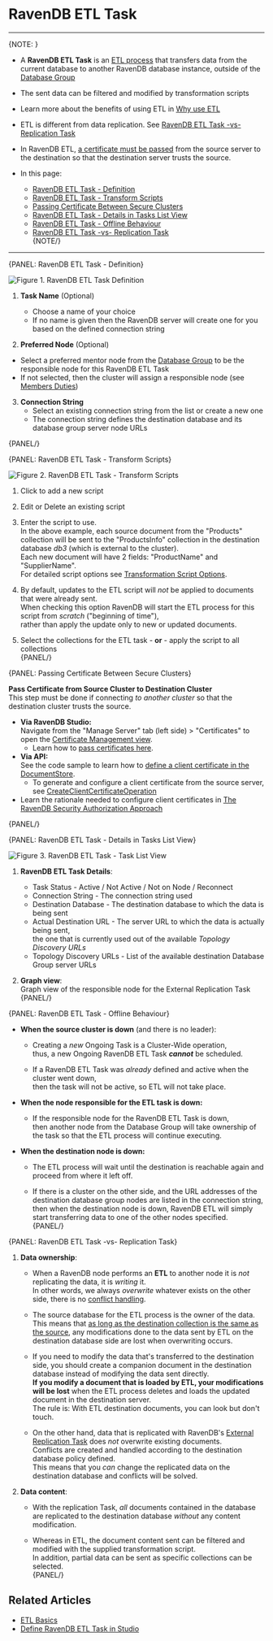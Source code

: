 ﻿# RavenDB ETL Task
---

{NOTE: }

* A **RavenDB ETL Task** is an [ETL process](../../../../server/ongoing-tasks/etl/basics#basics) 
  that transfers data from the current database to another RavenDB database instance, 
  outside of the [Database Group](../../../../studio/database/settings/manage-database-group)  

* The sent data can be filtered and modified by transformation scripts  

* Learn more about the benefits of using ETL in [Why use ETL](../../../../server/ongoing-tasks/etl/basics#why-use-etl)  

* ETL is different from data replication. See [RavenDB ETL Task -vs- Replication Task](../../../../studio/database/tasks/ongoing-tasks/ravendb-etl-task#ravendb-etl-task--vs--replication-task)  

* In RavenDB ETL, [a certificate must be passed](../../../../studio/database/tasks/ongoing-tasks/ravendb-etl-task#passing-certificate-between-secure-clusters) 
  from the source server to the destination so that the destination server trusts the source.  

* In this page:  
  * [RavenDB ETL Task - Definition](../../../../studio/database/tasks/ongoing-tasks/ravendb-etl-task#ravendb-etl-task---definition)  
  * [RavenDB ETL Task - Transform Scripts](../../../../studio/database/tasks/ongoing-tasks/ravendb-etl-task#ravendb-etl-task---transform-scripts)  
  * [Passing Certificate Between Secure Clusters](../../../../studio/database/tasks/ongoing-tasks/ravendb-etl-task#passing-certificate-between-secure-clusters)  
  * [RavenDB ETL Task - Details in Tasks List View](../../../../studio/database/tasks/ongoing-tasks/ravendb-etl-task#ravendb-etl-task---details-in-tasks-list-view)  
  * [RavenDB ETL Task - Offline Behaviour](../../../../studio/database/tasks/ongoing-tasks/ravendb-etl-task#ravendb-etl-task---offline-behaviour)  
  * [RavenDB ETL Task -vs- Replication Task](../../../../studio/database/tasks/ongoing-tasks/ravendb-etl-task#ravendb-etl-task--vs--replication-task)  
{NOTE/}

---

{PANEL: RavenDB ETL Task - Definition}

![Figure 1. RavenDB ETL Task Definition](images/ravendb-etl-task-1.png "Create New RavenDB ETL Task")

1. **Task Name** (Optional)  
   * Choose a name of your choice  
   * If no name is given then the RavenDB server will create one for you based on the defined connection string  

2. **Preferred Node** (Optional)  
  * Select a preferred mentor node from the [Database Group](../../../../studio/database/settings/manage-database-group) to be the responsible node for this RavenDB ETL Task  
  * If not selected, then the cluster will assign a responsible node (see [Members Duties](../../../../studio/database/settings/manage-database-group#database-group-topology---members-duties))  

3. **Connection String**  
   * Select an existing connection string from the list or create a new one  
   * The connection string defines the destination database and its database group server node URLs  

{PANEL/}

{PANEL: RavenDB ETL Task - Transform Scripts}

![Figure 2. RavenDB ETL Task - Transform Scripts](images/ravendb-etl-task-2.png "RavenDB ETL Task - Transform Scripts")

1. Click to add a new script  

2. Edit or Delete an existing script  

3. Enter the script to use.  
   In the above example, each source document from the "Products" collection will be sent to the "ProductsInfo" collection in the destination database *db3* 
   (which is external to the cluster).  
   Each new document will have 2 fields: "ProductName" and "SupplierName".  
   For detailed script options see [Transformation Script Options](../../../../server/ongoing-tasks/etl/raven#transformation-script-options).  

4. By default, updates to the ETL script will _not_ be applied to documents that were already sent.  
   When checking this option RavenDB will start the ETL process for this script from _scratch_ ("beginning of time"),  
   rather than apply the update only to new or updated documents.  

5. Select the collections for the ETL task - **or** - apply the script to all collections  
{PANEL/}

{PANEL: Passing Certificate Between Secure Clusters}

**Pass Certificate from Source Cluster to Destination Cluster**  
  This step must be done if connecting *to another cluster* so that the destination cluster trusts the source.  

  * **Via RavenDB Studio:**  
  Navigate from the "Manage Server" tab (left side) > "Certificates" to open the [Certificate Management view](../../../../server/security/authentication/certificate-management#studio-certificates-management-view).  
     - Learn how to [pass certificates here](../../../../server/security/authentication/certificate-management#enabling-communication-between-servers:-importing-and-exporting-certificates).  
  * **Via API:**  
  See the code sample to learn how to [define a client certificate in the DocumentStore](../../../../client-api/creating-document-store).  
     - To generate and configure a client certificate from the source server, see [CreateClientCertificateOperation](../../../../client-api/operations/server-wide/certificates/create-client-certificate)
* Learn the rationale needed to configure client certificates in [The RavenDB Security Authorization Approach](../../../../server/security/authentication/certificate-management#the-ravendb-security-authorization-approach)


{PANEL/}

{PANEL: RavenDB ETL Task - Details in Tasks List View}

![Figure 3. RavenDB ETL Task - Task List View](images/ravendb-etl-task-3.png "Tasks List View Details")

1. **RavenDB ETL Task Details**:
   *  Task Status - Active / Not Active / Not on Node / Reconnect  
   *  Connection String - The connection string used  
   *  Destination Database - The destination database to which the data is being sent  
   *  Actual Destination URL - The server URL to which the data is actually being sent,  
      the one that is currently used out of the available _Topology Discovery URLs_  
   *  Topology Discovery URLs - List of the available destination Database Group server URLs  

2. **Graph view**:  
   Graph view of the responsible node for the External Replication Task  
{PANEL/}

{PANEL: RavenDB ETL Task - Offline Behaviour}

* **When the source cluster is down** (and there is no leader):  

  * Creating a _new_ Ongoing Task is a Cluster-Wide operation,  
    thus, a new Ongoing RavenDB ETL Task ***cannot*** be scheduled.  

  * If a RavenDB ETL Task was _already_ defined and active when the cluster went down,  
    then the task will not be active, so ETL will not take place.  

* **When the node responsible for the ETL task is down:**  

  * If the responsible node for the RavenDB ETL Task is down,  
    then another node from the Database Group will take ownership of the task so that the ETL process will continue executing.  

* **When the destination node is down:**  

  * The ETL process will wait until the destination is reachable again and proceed from where it left off.  

  * If there is a cluster on the other side, and the URL addresses of the destination database group nodes are listed in the connection string, 
    then when the destination node is down, RavenDB ETL will simply start transferring data to one of the other nodes specified.  
{PANEL/}

{PANEL: RavenDB ETL Task -vs- Replication Task}

1. **Data ownership**:  

    * When a RavenDB node performs an **ETL** to another node it is _not_ replicating the data, it is _writing_ it.  
      In other words, we always _overwrite_ whatever exists on the other side, there is no [conflict handling](../../../../studio/database/settings/conflict-resolution).  

    * The source database for the ETL process is the owner of the data.  
      This means that [as long as the destination collection is the same as the source](../../../../server/ongoing-tasks/etl/raven#deletions), 
      any modifications done to the data sent by ETL on the destination database side are lost when overwriting occurs.  

    * If you need to modify the data that's transferred to the destination side, 
      you should create a companion document in the destination database instead of modifying the data sent directly.  
      **If you modify a document that is loaded by ETL, your modifications will be lost** when the ETL process deletes and loads the updated document in the destination server.  
      The rule is:  With ETL destination documents, you can look but don't touch.  

    * On the other hand, data that is replicated with RavenDB's [External Replication Task](../../../../studio/database/tasks/ongoing-tasks/external-replication-task) does _not_ overwrite existing documents.  
      Conflicts are created and handled according to the destination database policy defined.  
      This means that you _can_ change the replicated data on the destination database and conflicts will be solved.  

2. **Data content**:  

    * With the replication Task, _all_ documents contained in the database are replicated to the destination database _without_ any content modification.  

    * Whereas in ETL, the document content sent can be filtered and modified with the supplied transformation script.  
      In addition, partial data can be sent as specific collections can be selected.  
{PANEL/}

## Related Articles

- [ETL Basics](../../../../server/ongoing-tasks/etl/raven)  
- [Define RavenDB ETL Task in Studio](../../../../studio/database/tasks/ongoing-tasks/ravendb-etl-task)  

